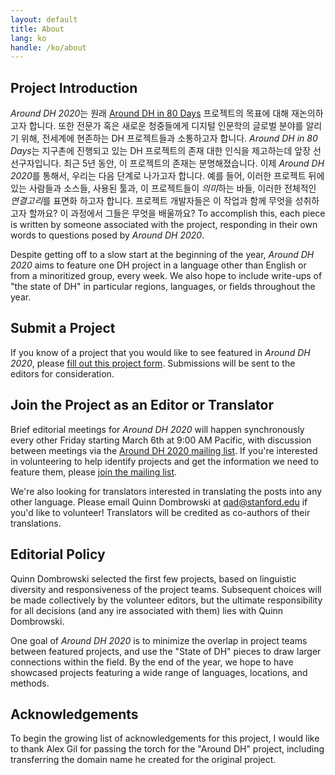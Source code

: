 ```yaml
---
layout: default
title: About
lang: ko
handle: /ko/about
---
```


## Project Introduction
*Around DH 2020*는 원래 [Around DH in 80 Days](http://arounddh.elotroalex.com/) 프로젝트의 목표에 대해 재논의하고자 합니다. 또한 전문가 혹은 새로운 청중들에게 디지털 인문학의 글로벌 분야를 알리기 위해, 전세계에 현존하는 DH 프로젝트들과 소통하고자 합니다. *Around DH in 80 Days*는  지구촌에 진행되고 있는 DH 프로젝트의 존재 대한 인식을 제고하는데 앞장 선 선구자입니다. 최근 5년 동안, 이 프로젝트의 존재는 분명해졌습니다. 이제 *Around DH 2020*를 통해서, 우리는 다음 단계로 나가고자 합니다. 예를 들어, 이러한 프로젝트 뒤에 있는 사람들과 소스들, 사용된 툴과, 이 프로젝트들이 *의미*하는 바들, 이러한 전체적인 *연결고리*를 표면화 하고자 합니다. 프로젝트 개발자들은 이 작업과 함께 무엇을 성취하고자 할까요? 이 과정에서 그들은 무엇을 배울까요? To accomplish this, each piece is written by someone associated with the project, responding in their own words to questions posed by *Around DH 2020*.

Despite getting off to a slow start at the beginning of the year, *Around DH 2020* aims to feature one DH project in a language other than English or from a minoritized group, every week. We also hope to include write-ups of "the state of DH" in particular regions, languages, or fields throughout the year.

## Submit a Project
If you know of a project that you would like to see featured in *Around DH 2020*, please [fill out this project form](https://forms.gle/b6EeaCph2bBWREEx8). Submissions will be sent to the editors for consideration.

## Join the Project as an Editor or Translator
Brief editorial meetings for *Around DH 2020* will happen synchronously every other Friday starting March 6th at 9:00 AM Pacific, with discussion between meetings via the [Around DH 2020 mailing list](https://mailman.stanford.edu/mailman/listinfo/around-dh-2020). If you're interested in volunteering to help identify projects and get the information we need to feature them, please [join the mailing list](https://mailman.stanford.edu/mailman/listinfo/around-dh-2020).

We're also looking for translators interested in translating the posts into any other language. Please email Quinn Dombrowski at qad@stanford.edu if you'd like to volunteer! Translators will be credited as co-authors of their translations.


## Editorial Policy
Quinn Dombrowski selected the first few projects, based on linguistic diversity and responsiveness of the project teams. Subsequent choices will be made collectively by the volunteer editors, but the ultimate responsibility for all decisions (and any ire associated with them) lies with Quinn Dombrowski. 

One goal of *Around DH 2020* is to minimize the overlap in project teams between featured projects, and use the "State of DH" pieces to draw larger connections within the field. By the end of the year, we hope to have showcased projects featuring a wide range of languages, locations, and methods.


## Acknowledgements
To begin the growing list of acknowledgements for this project, I would like to thank Alex Gil for passing the torch for the "Around DH" project, including transferring the domain name he created for the original project.
